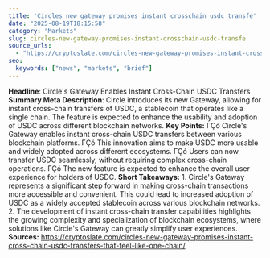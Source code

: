 ```yaml
---
title: 'Circles new gateway promises instant crosschain usdc transfe'
date: "2025-08-19T18:15:58"
category: "Markets"
slug: circles-new-gateway-promises-instant-crosschain-usdc-transfe
source_urls:
  - "https://cryptoslate.com/circles-new-gateway-promises-instant-cross-chain-usdc-transfers-that-feel-like-one-chain/"
seo:
  keywords: ["news", "markets", "brief"]
---
```

**Headline**: Circle's Gateway Enables Instant Cross-Chain USDC Transfers  **Summary Meta Description**: Circle introduces its new Gateway, allowing for instant cross-chain transfers of USDC, a stablecoin that operates like a single chain. The feature is expected to enhance the usability and adoption of USDC across different blockchain networks.  **Key Points:**  ΓÇó Circle's Gateway enables instant cross-chain USDC transfers between various blockchain platforms. ΓÇó This innovation aims to make USDC more usable and widely adopted across different ecosystems. ΓÇó Users can now transfer USDC seamlessly, without requiring complex cross-chain operations. ΓÇó The new feature is expected to enhance the overall user experience for holders of USDC.  **Short Takeaways:**  1. Circle's Gateway represents a significant step forward in making cross-chain transactions more accessible and convenient. This could lead to increased adoption of USDC as a widely accepted stablecoin across various blockchain networks. 2. The development of instant cross-chain transfer capabilities highlights the growing complexity and specialization of blockchain ecosystems, where solutions like Circle's Gateway can greatly simplify user experiences.  **Sources:**  https://cryptoslate.com/circles-new-gateway-promises-instant-cross-chain-usdc-transfers-that-feel-like-one-chain/ 
